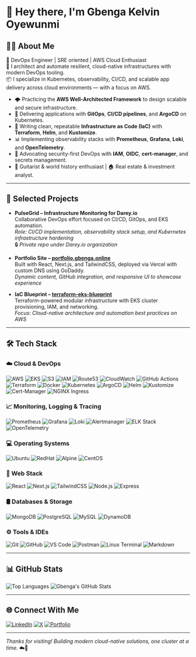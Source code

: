 <!-- # 👋 Hey there, I'm Gbenga Kelvin Oyewunmi

## 👨‍💻 About Me

🚀 DevOps Engineer | SRE oriented | AWS Cloud Enthusiast  
🔧 I architect and automate resilient, cloud-native infrastructures with modern DevOps tooling.  
📦 I specialize in Kubernetes, observability, CI/CD, and scalable app delivery across cloud environments — with a focus on AWS.

- 🌩️ Practicing the **AWS Well-Architected Framework** to design scalable and secure infrastructure.
- 🔁 Delivering applications with **GitOps**, **CI/CD pipelines**, and **ArgoCD** on Kubernetes.
- 🧱 Writing clean, repeatable **Infrastructure as Code (IaC)** with **Terraform**, **Helm**, and **Kustomize**.
- 📊 Implementing observability stacks with **Prometheus**, **Grafana**, **Loki**, and **OpenTelemetry**.
- 🔐 Advocating security-first DevOps with **IAM**, **OIDC**, **cert-manager**, and secrets management.
- 🎸 Guitarist & world history enthusiast | 🏠 Real estate & investment analyst.

---

## 🛠️ Tech Stack

### ☁️ Cloud & DevOps
![AWS](https://img.shields.io/badge/AWS-232F3E?style=flat&logo=amazonaws)
![EKS](https://img.shields.io/badge/EKS-4169E1?style=flat&logo=amazon-eks)
![S3](https://img.shields.io/badge/S3-569A31?style=flat&logo=amazonaws)
![IAM](https://img.shields.io/badge/IAM-232F3E?style=flat&logo=amazonaws)
![Route53](https://img.shields.io/badge/Route_53-232F3E?style=flat&logo=amazonaws)
![CloudWatch](https://img.shields.io/badge/CloudWatch-FF9900?style=flat&logo=amazonaws)
![GitHub Actions](https://img.shields.io/badge/GitHub%20Actions-2088FF?style=flat&logo=githubactions)
![Terraform](https://img.shields.io/badge/Terraform-7B42BC?style=flat&logo=terraform)
![Docker](https://img.shields.io/badge/Docker-2496ED?style=flat&logo=docker)
![Kubernetes](https://img.shields.io/badge/Kubernetes-326CE5?style=flat&logo=kubernetes)
![ArgoCD](https://img.shields.io/badge/ArgoCD-FE4C61?style=flat&logo=argo)
![Helm](https://img.shields.io/badge/Helm-0F1689?style=flat&logo=helm)
![Kustomize](https://img.shields.io/badge/Kustomize-7B42BC?style=flat&logo=kubernetes)
![Cert-Manager](https://img.shields.io/badge/Cert--Manager-1F70C1?style=flat&logo=letsencrypt)
![NGINX Ingress](https://img.shields.io/badge/NGINX_Ingress-009639?style=flat&logo=nginx)

### 📈 Monitoring, Logging & Tracing
![Prometheus](https://img.shields.io/badge/Prometheus-E6522C?style=flat&logo=prometheus)
![Grafana](https://img.shields.io/badge/Grafana-F46800?style=flat&logo=grafana)
![Loki](https://img.shields.io/badge/Loki-4A5367?style=flat&logo=grafana)
![Alertmanager](https://img.shields.io/badge/Alertmanager-CC0000?style=flat&logo=prometheus)
![ELK Stack](https://img.shields.io/badge/ELK-005571?style=flat&logo=elasticstack)
![OpenTelemetry](https://img.shields.io/badge/OpenTelemetry-4A00B0?style=flat&logo=opentelemetry)

### 💻 Operating Systems
![Ubuntu](https://img.shields.io/badge/Ubuntu-E95420?style=flat&logo=ubuntu)
![RedHat](https://img.shields.io/badge/RedHat-EE0000?style=flat&logo=redhat)
![Alpine](https://img.shields.io/badge/Alpine-0D597F?style=flat&logo=alpinelinux)
![CentOS](https://img.shields.io/badge/CentOS-262577?style=flat&logo=centos)

### 🧱 Web Stack
![React](https://img.shields.io/badge/React-20232A?style=flat&logo=react)
![Next.js](https://img.shields.io/badge/Next.js-000000?style=flat&logo=nextdotjs)
![TailwindCSS](https://img.shields.io/badge/Tailwind_CSS-06B6D4?style=flat&logo=tailwindcss)
![Node.js](https://img.shields.io/badge/Node.js-339933?style=flat&logo=node.js)
![Express](https://img.shields.io/badge/Express.js-000000?style=flat&logo=express)

### 🛢️ Databases & Storage
![MongoDB](https://img.shields.io/badge/MongoDB-47A248?style=flat&logo=mongodb)
![PostgreSQL](https://img.shields.io/badge/PostgreSQL-336791?style=flat&logo=postgresql)
![MySQL](https://img.shields.io/badge/MySQL-4479A1?style=flat&logo=mysql)
![DynamoDB](https://img.shields.io/badge/DynamoDB-4053D6?style=flat&logo=amazondynamodb)

### ⚙️ Tools & IDEs
![Git](https://img.shields.io/badge/Git-F05032?style=flat&logo=git)
![GitHub](https://img.shields.io/badge/GitHub-181717?style=flat&logo=github)
![VS Code](https://img.shields.io/badge/VS%20Code-007ACC?style=flat&logo=visualstudiocode)
![Postman](https://img.shields.io/badge/Postman-FF6C37?style=flat&logo=postman)
![Linux Terminal](https://img.shields.io/badge/Linux_Terminal-4EAA25?style=flat&logo=gnubash)
![Markdown](https://img.shields.io/badge/Markdown-000000?style=flat&logo=markdown)

---

## 📊 GitHub Stats

![Top Languages](https://github-readme-stats.vercel.app/api/top-langs/?username=kelomo2502&layout=compact&theme=radical)
![Gbenga's GitHub Stats](https://github-readme-stats.vercel.app/api?username=kelomo2502&show_icons=true&theme=radical)

---

## 🌐 Connect With Me

[![LinkedIn](https://img.shields.io/badge/LinkedIn-0077B5?style=flat&logo=linkedin)](https://www.linkedin.com/in/oyewunmi-gbenga/)
[![X](https://img.shields.io/badge/Twitter-1DA1F2?style=flat&logo=twitter)](https://x.com/kelomoJs)
[![Portfolio](https://img.shields.io/badge/Portfolio-000000?style=flat&logo=vercel&logoColor=white)](https://portfolio.gbenga.online/)

---

_Thanks for visiting! Building modern cloud-native solutions, one cluster at a time._ ☁️🚀 -->

# 👋 Hey there, I'm Gbenga Kelvin Oyewunmi

## 👨‍💻 About Me

🚀 DevOps Engineer | SRE oriented | AWS Cloud Enthusiast  
🔧 I architect and automate resilient, cloud-native infrastructures with modern DevOps tooling.  
📦 I specialize in Kubernetes, observability, CI/CD, and scalable app delivery across cloud environments — with a focus on AWS.

- 🌩️ Practicing the **AWS Well-Architected Framework** to design scalable and secure infrastructure.
- 🔁 Delivering applications with **GitOps**, **CI/CD pipelines**, and **ArgoCD** on Kubernetes.
- 🧱 Writing clean, repeatable **Infrastructure as Code (IaC)** with **Terraform**, **Helm**, and **Kustomize**.
- 📊 Implementing observability stacks with **Prometheus**, **Grafana**, **Loki**, and **OpenTelemetry**.
- 🔐 Advocating security-first DevOps with **IAM**, **OIDC**, **cert-manager**, and secrets management.
- 🎸 Guitarist & world history enthusiast | 🏠 Real estate & investment analyst.

---

## 🧰 Selected Projects

- **PulseGrid – Infrastructure Monitoring for Darey.io**  
  Collaborative DevOps effort focused on CI/CD, GitOps, and EKS automation.  
  _Role: CI/CD implementation, observability stack setup, and Kubernetes infrastructure hardening_  
  🔒 _Private repo under Darey.io organization_

- **Portfolio Site – [portfolio.gbenga.online](https://portfolio.gbenga.online)**  
  Built with React, Next.js, and TailwindCSS, deployed via Vercel with custom DNS using GoDaddy.  
  _Dynamic content, GitHub integration, and responsive UI to showcase experience_

- **IaC Blueprint – [terraform-eks-blueprint](https://github.com/kelomo2502/terraform-eks-blueprint)**  
  Terraform-powered modular infrastructure with EKS cluster provisioning, IAM, and networking.  
  _Focus: Cloud-native architecture and automation best practices on AWS_

---

## 🛠️ Tech Stack

### ☁️ Cloud & DevOps
![AWS](https://img.shields.io/badge/AWS-232F3E?style=flat&logo=amazonaws)
![EKS](https://img.shields.io/badge/EKS-4169E1?style=flat&logo=amazon-eks)
![S3](https://img.shields.io/badge/S3-569A31?style=flat&logo=amazonaws)
![IAM](https://img.shields.io/badge/IAM-232F3E?style=flat&logo=amazonaws)
![Route53](https://img.shields.io/badge/Route_53-232F3E?style=flat&logo=amazonaws)
![CloudWatch](https://img.shields.io/badge/CloudWatch-FF9900?style=flat&logo=amazonaws)
![GitHub Actions](https://img.shields.io/badge/GitHub%20Actions-2088FF?style=flat&logo=githubactions)
![Terraform](https://img.shields.io/badge/Terraform-7B42BC?style=flat&logo=terraform)
![Docker](https://img.shields.io/badge/Docker-2496ED?style=flat&logo=docker)
![Kubernetes](https://img.shields.io/badge/Kubernetes-326CE5?style=flat&logo=kubernetes)
![ArgoCD](https://img.shields.io/badge/ArgoCD-FE4C61?style=flat&logo=argo)
![Helm](https://img.shields.io/badge/Helm-0F1689?style=flat&logo=helm)
![Kustomize](https://img.shields.io/badge/Kustomize-7B42BC?style=flat&logo=kubernetes)
![Cert-Manager](https://img.shields.io/badge/Cert--Manager-1F70C1?style=flat&logo=letsencrypt)
![NGINX Ingress](https://img.shields.io/badge/NGINX_Ingress-009639?style=flat&logo=nginx)

### 📈 Monitoring, Logging & Tracing
![Prometheus](https://img.shields.io/badge/Prometheus-E6522C?style=flat&logo=prometheus)
![Grafana](https://img.shields.io/badge/Grafana-F46800?style=flat&logo=grafana)
![Loki](https://img.shields.io/badge/Loki-4A5367?style=flat&logo=grafana)
![Alertmanager](https://img.shields.io/badge/Alertmanager-CC0000?style=flat&logo=prometheus)
![ELK Stack](https://img.shields.io/badge/ELK-005571?style=flat&logo=elasticstack)
![OpenTelemetry](https://img.shields.io/badge/OpenTelemetry-4A00B0?style=flat&logo=opentelemetry)

### 💻 Operating Systems
![Ubuntu](https://img.shields.io/badge/Ubuntu-E95420?style=flat&logo=ubuntu)
![RedHat](https://img.shields.io/badge/RedHat-EE0000?style=flat&logo=redhat)
![Alpine](https://img.shields.io/badge/Alpine-0D597F?style=flat&logo=alpinelinux)
![CentOS](https://img.shields.io/badge/CentOS-262577?style=flat&logo=centos)

### 🧱 Web Stack
![React](https://img.shields.io/badge/React-20232A?style=flat&logo=react)
![Next.js](https://img.shields.io/badge/Next.js-000000?style=flat&logo=nextdotjs)
![TailwindCSS](https://img.shields.io/badge/Tailwind_CSS-06B6D4?style=flat&logo=tailwindcss)
![Node.js](https://img.shields.io/badge/Node.js-339933?style=flat&logo=node.js)
![Express](https://img.shields.io/badge/Express.js-000000?style=flat&logo=express)

### 🛢️ Databases & Storage
![MongoDB](https://img.shields.io/badge/MongoDB-47A248?style=flat&logo=mongodb)
![PostgreSQL](https://img.shields.io/badge/PostgreSQL-336791?style=flat&logo=postgresql)
![MySQL](https://img.shields.io/badge/MySQL-4479A1?style=flat&logo=mysql)
![DynamoDB](https://img.shields.io/badge/DynamoDB-4053D6?style=flat&logo=amazondynamodb)

### ⚙️ Tools & IDEs
![Git](https://img.shields.io/badge/Git-F05032?style=flat&logo=git)
![GitHub](https://img.shields.io/badge/GitHub-181717?style=flat&logo=github)
![VS Code](https://img.shields.io/badge/VS%20Code-007ACC?style=flat&logo=visualstudiocode)
![Postman](https://img.shields.io/badge/Postman-FF6C37?style=flat&logo=postman)
![Linux Terminal](https://img.shields.io/badge/Linux_Terminal-4EAA25?style=flat&logo=gnubash)
![Markdown](https://img.shields.io/badge/Markdown-000000?style=flat&logo=markdown)

---

## 📊 GitHub Stats

![Top Languages](https://github-readme-stats.vercel.app/api/top-langs/?username=kelomo2502&layout=compact&theme=radical)
![Gbenga's GitHub Stats](https://github-readme-stats.vercel.app/api?username=kelomo2502&show_icons=true&theme=radical)

---

## 🌐 Connect With Me

[![LinkedIn](https://img.shields.io/badge/LinkedIn-0077B5?style=flat&logo=linkedin)](https://www.linkedin.com/in/oyewunmi-gbenga/)
[![X](https://img.shields.io/badge/Twitter-1DA1F2?style=flat&logo=twitter)](https://x.com/kelomoJs)
[![Portfolio](https://img.shields.io/badge/Portfolio-000000?style=flat&logo=vercel&logoColor=white)](https://portfolio.gbenga.online/)

---

_Thanks for visiting! Building modern cloud-native solutions, one cluster at a time._ ☁️🚀
